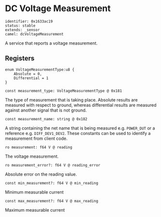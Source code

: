 # DC Voltage Measurement

    identifier: 0x1633ac19
    status: stable
    extends: _sensor
    camel: dcVoltageMeasurement
    
A service that reports a voltage measurement.

## Registers

    enum VoltageMeasurementType:u8 {
        Absolute = 0,
        Differential = 1
    }

    const measurement_type: VoltageMeasurementType @ 0x181
The type of measurement that is taking place. Absolute results are measured with respect to ground, whereas differential results are measured against another signal that is not ground.

    const measurement_name: string @ 0x182
A string containing the net name that is being measured e.g. `POWER_DUT` or a reference e.g. `DIFF_DEV1_DEV2`. These constants can be used to identify a measurement from client code.

    ro measurement: f64 V @ reading
    
The voltage measurement.

    ro measurement_error?: f64 V @ reading_error

Absolute error on the reading value.

    const min_measurement?: f64 V @ min_reading

Minimum measurable current

    const max_measurement?: f64 V @ max_reading

Maximum measurable current
